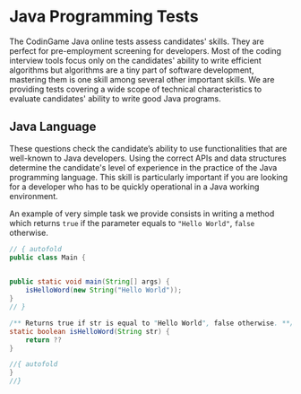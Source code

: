 # Java Programming Tests

The CodinGame Java online tests assess candidates' skills. They are perfect for pre-employment screening for developers. Most of the coding interview tools focus only on the candidates' ability to write efficient algorithms but algorithms are a tiny part of software development, mastering them is one skill among several other important skills. We are providing tests covering a wide scope of technical characteristics to evaluate candidates' ability to write good Java programs.

## Java Language
These questions check the candidate’s ability to use functionalities that are well-known to Java developers. Using the correct APIs and data structures determine the candidate's level of experience in the practice of the Java programming language. This skill is particularly important if you are looking for a developer who has to be quickly operational in a Java working environment.

An example of very simple task we provide consists in writing a method which returns `true` if the parameter equals to `"Hello World"`, `false` otherwise.

```java runnable
// { autofold
public class Main {

    
public static void main(String[] args) {
    isHelloWord(new String("Hello World"));
}
// }

/** Returns true if str is equal to "Hello World", false otherwise. **/
static boolean isHelloWord(String str) {
    return ??
}

//{ autofold
}
//}
```
